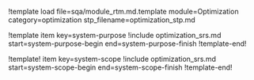!template load file=sqa/module_rtm.md.template module=Optimization category=optimization stp_filename=optimization_stp.md

!template item key=system-purpose
!include optimization_srs.md start=system-purpose-begin end=system-purpose-finish
!template-end!

!template! item key=system-scope
!include optimization_srs.md start=system-scope-begin end=system-scope-finish
!template-end!
